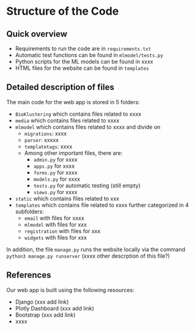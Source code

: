 # Structure of the Code

## Quick overview
- Requirements to run the code are in `requirements.txt`
- Automatic test functions can be found in `mlmodel/tests.py`
- Python scripts for the ML models can be found in xxxx
- HTML files for the website can be found in `templates`

## Detailed description of files

The main code for the web app is stored in 5 folders:

- `BioKlustering` which contains files related to xxxx
- `media` which contains files related to xxxx
- `mlmodel` which contains files related to xxxx and divide on
   - `migrations`: xxxx
   - `parser`: xxxxx
   - `templatetags`: xxxx
   - Among other important files, there are:
      - `admin.py` for xxxx
      - `apps.py` for xxxx
      - `forms.py` for xxxx
      - `models.py` for xxxx
      - `tests.py` for automatic testing (still empty)
      - `views.py` for xxxx
- `static` which contains files related to xxx
- `templates` which contains file related to xxxx further categorized in 4 subfolders:
   - `email` with files for xxxx
   - `mlmodel` with files for xxx
   - `registration` with files for xxx
   - `widgets` with files for xxx

In addition, the file `manage.py` runs the website locally via the command `python3 manage.py runserver` (xxxx other descrption of this file?)

## References

Our web app is built using the following resources:

- Django (xxx add link)
- Plotly Dashboard (xxx add link)
- Bootstrap (xxx add link)
- xxxx